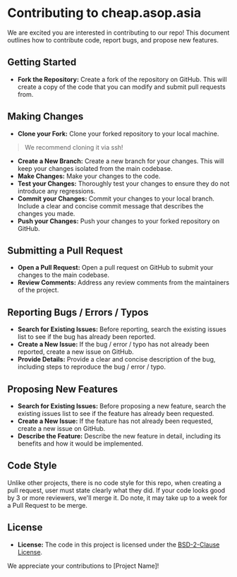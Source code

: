 # Contributing to cheap.asop.asia

We are excited you are interested in contributing to our repo! This document outlines how to contribute code, report bugs, and propose new features.

## Getting Started

* **Fork the Repository:** Create a fork of the repository on GitHub. This will create a copy of the code that you can modify and submit pull requests from.

## Making Changes

* **Clone your Fork:** Clone your forked repository to your local machine.
> <aside> We recommend cloning it via ssh!</aside>
* **Create a New Branch:** Create a new branch for your changes. This will keep your changes isolated from the main codebase.
* **Make Changes:** Make your changes to the code.
* **Test your Changes:** Thoroughly test your changes to ensure they do not introduce any regressions.
* **Commit your Changes:** Commit your changes to your local branch. Include a clear and concise commit message that describes the changes you made.
* **Push your Changes:** Push your changes to your forked repository on GitHub.

## Submitting a Pull Request

* **Open a Pull Request:** Open a pull request on GitHub to submit your changes to the main codebase.
* **Review Comments:** Address any review comments from the maintainers of the project.

## Reporting Bugs / Errors / Typos

* **Search for Existing Issues:** Before reporting, search the existing issues list to see if the bug has already been reported.
* **Create a New Issue:** If the bug / error / typo has not already been reported, create a new issue on GitHub.
* **Provide Details:** Provide a clear and concise description of the bug, including steps to reproduce the bug / error / typo.

## Proposing New Features

* **Search for Existing Issues:** Before proposing a new feature, search the existing issues list to see if the feature has already been requested.
* **Create a New Issue:** If the feature has not already been requested, create a new issue on GitHub.
* **Describe the Feature:** Describe the new feature in detail, including its benefits and how it would be implemented.

## Code Style
Unlike other projects, there is no code style for this repo, when creating a pull request, user must state clearly what they did. If your code looks good by 3 or more reviewers, we'll merge it. 
Do note, it may take up to a week for a Pull Request to be merge.

## License

* **License:** The code in this project is licensed under the [BSD-2-Clause License](LICENSE).

We appreciate your contributions to [Project Name]!
